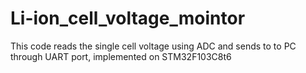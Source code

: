 # Li-ion_cell_voltage_mointor
This code reads the single cell voltage using ADC and sends to to PC through UART port, implemented on STM32F103C8t6

